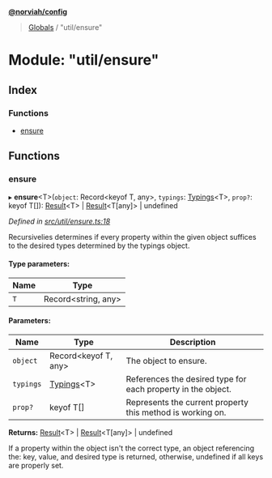 **[@norviah/config](../README.md)**

> [Globals](../globals.md) / "util/ensure"

# Module: "util/ensure"

## Index

### Functions

* [ensure](_util_ensure_.md#ensure)

## Functions

### ensure

▸ **ensure**\<T>(`object`: Record\<keyof T, any>, `typings`: [Typings](_types_typings_.md#typings)\<T>, `prop?`: keyof T[]): [Result](../interfaces/_types_result_.result.md)\<T> \| [Result](../interfaces/_types_result_.result.md)\<T[any]> \| undefined

*Defined in [src/util/ensure.ts:18](https://github.com/Norviah/config/blob/37a46e1/src/util/ensure.ts#L18)*

Recursivelies determines if every property within the given object suffices
to the desired types determined by the typings object.

#### Type parameters:

Name | Type |
------ | ------ |
`T` | Record\<string, any> |

#### Parameters:

Name | Type | Description |
------ | ------ | ------ |
`object` | Record\<keyof T, any> | The object to ensure. |
`typings` | [Typings](_types_typings_.md#typings)\<T> | References the desired type for each property in the object. |
`prop?` | keyof T[] | Represents the current property this method is working on. |

**Returns:** [Result](../interfaces/_types_result_.result.md)\<T> \| [Result](../interfaces/_types_result_.result.md)\<T[any]> \| undefined

If a property within the object isn't the correct type, an
                object referencing the: key, value, and desired type is
                returned, otherwise, undefined if all keys are properly set.
